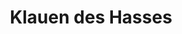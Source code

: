 ---
layout: home
title: Klauen des Hasses
category: religion
central_figure: Malusdur
type: Kult
---